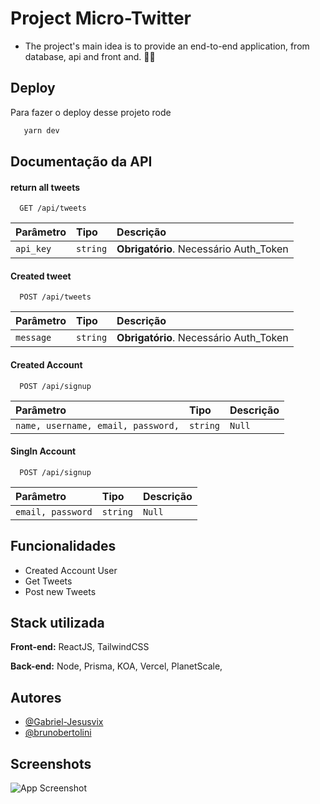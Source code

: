 
# Project Micro-Twitter

- The project's main idea is to provide an end-to-end application, from database, api and front and. 🚀🔥



## Deploy

Para fazer o deploy desse projeto rode

```bash
   yarn dev
```


## Documentação da API

#### return all  tweets

```http
  GET /api/tweets
```

| Parâmetro   | Tipo       | Descrição                           |
| :---------- | :--------- | :---------------------------------- |
| `api_key` | `string` | **Obrigatório**. Necessário Auth_Token |


#### Created tweet

```http
  POST /api/tweets
```

| Parâmetro   | Tipo       | Descrição                           |
| :---------- | :--------- | :---------------------------------- |
| `message` | `string` | **Obrigatório**. Necessário Auth_Token|




#### Created Account

```http
  POST /api/signup
```

| Parâmetro   | Tipo       | Descrição                           |
| :---------- | :--------- | :---------------------------------- |
| `name, username, email, password,` | `string` | `Null`


#### SingIn Account

```http
  POST /api/signup
```

| Parâmetro   | Tipo       | Descrição                           |
| :---------- | :--------- | :---------------------------------- |
| `email, password` | `string` |  `Null`|





## Funcionalidades

- Created Account User
- Get Tweets
- Post new Tweets



## Stack utilizada

**Front-end:** ReactJS, TailwindCSS

**Back-end:** Node, Prisma, KOA, Vercel, PlanetScale, 


## Autores

- [@Gabriel-Jesusvix](https://github.com/Gabriel-Jesusvix)
- [@brunobertolini](https://github.com/brunobertolini)


## Screenshots

![App Screenshot](https://via.placeholder.com/468x300?text=App+Screenshot+Here)

